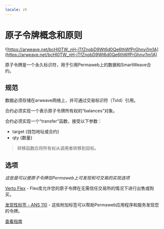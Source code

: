 ```yaml
---
locale: zh
---
```

# 原子令牌概念和原则

![https://arweave.net/bcHI0TW_nH-iTfZnobD9Wt6d0Qe6thWfPrGhnvi1m1A](https://arweave.net/bcHI0TW_nH-iTfZnobD9Wt6d0Qe6thWfPrGhnvi1m1A)

原子令牌是一个永久标识符，用于引用Permaweb上的数据和SmartWeave合约。

## 规范

数据必须存储在arweave网络上，并可通过交易标识符（TxId）引用。

合约必须实现一个表示原子令牌所有权的“balances”对象。

合约必须实现一个“transfer”函数，接受以下参数：
-  target {钱包地址或合约}
-  qty {数量}

> 转移函数应将所有权从调用者转移到目标。

## 选项

_这些是可以使原子令牌在Permaweb上可发现和可交易的实现选项_

[Verto Flex](https://github.com/useverto/flex) - Flex库允许您的原子令牌在无需信任交易所的情况下进行出售或购买。

[发现性标签 - ANS 110](https://github.com/ArweaveTeam/arweave-standards/blob/master/ans/ANS-110.md) - 这些附加标签可以帮助Permaweb应用程序和服务发现您的令牌。

[查看指南](../guides/atomic-tokens/intro.md)
